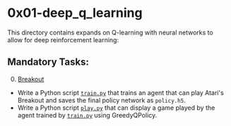 # 0x01-deep_q_learning
This directory contains expands on Q-learning with neural networks to allow for deep reinforcement learning:

## Mandatory Tasks:
0. [Breakout](/reinforcement_learning/0x01-deep_q_learning/train.py)
* Write a Python script [`train.py`](/reinforcement_learning/0x01-deep_q_learning/train.py) that trains an agent that can play Atari's Breakout and saves the final policy network as `policy.h5`.
* Write a Python script [`play.py`](/reinforcement_learning/0x01-deep_q_learning/play.py) that can display a game played by the agent trained by [`train.py`](/reinforcement_learning/0x01-deep_q_learning/train.py) using GreedyQPolicy.